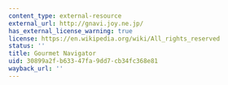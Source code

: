 ```yaml
---
content_type: external-resource
external_url: http://gnavi.joy.ne.jp/
has_external_license_warning: true
license: https://en.wikipedia.org/wiki/All_rights_reserved
status: ''
title: Gourmet Navigator
uid: 30899a2f-b633-47fa-9dd7-cb34fc368e81
wayback_url: ''
---
```

